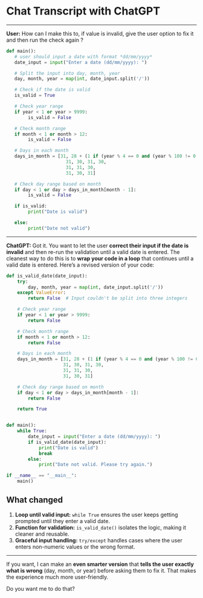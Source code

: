# Chat Transcript with ChatGPT

---

**User:**
How can I make this to, if value is invalid, give the user option to fix it and then run the check again ?

```python
def main():
   # user should input a date with format *dd/mm/yyyy*
   date_input = input("Enter a date (dd/mm/yyyy): ")

   # Split the input into day, month, year
   day, month, year = map(int, date_input.split('/'))

   # Check if the date is valid
   is_valid = True

   # Check year range
   if year < 1 or year > 9999:
        is_valid = False

   # Check month range
   if month < 1 or month > 12:
        is_valid = False

   # Days in each month
   days_in_month = [31, 28 + (1 if (year % 4 == 0 and (year % 100 != 0 or year % 400 == 0)) else 0),
                      31, 30, 31, 30,
                      31, 31, 30,
                      31, 30, 31]

   # Check day range based on month
   if day < 1 or day > days_in_month[month - 1]:
        is_valid = False

   if is_valid:
        print("Date is valid")

   else:
        print("Date not valid")
```

---

**ChatGPT:** Got it. You want to let the user **correct their input if the date is invalid** and then re-run the validation until a valid date is entered. The cleanest way to do this is to **wrap your code in a loop** that continues until a valid
date is entered. Here’s a revised version of your code:

```python
def is_valid_date(date_input):
    try:
        day, month, year = map(int, date_input.split('/'))
    except ValueError:
        return False  # Input couldn't be split into three integers

    # Check year range
    if year < 1 or year > 9999:
        return False

    # Check month range
    if month < 1 or month > 12:
        return False

    # Days in each month
    days_in_month = [31, 28 + (1 if (year % 4 == 0 and (year % 100 != 0 or year % 400 == 0)) else 0),
                     31, 30, 31, 30,
                     31, 31, 30,
                     31, 30, 31]

    # Check day range based on month
    if day < 1 or day > days_in_month[month - 1]:
        return False

    return True


def main():
    while True:
        date_input = input("Enter a date (dd/mm/yyyy): ")
        if is_valid_date(date_input):
            print("Date is valid")
            break
        else:
            print("Date not valid. Please try again.")

if __name__ == "__main__":
    main()
```

## What changed

1. **Loop until valid input:** `while True` ensures the user keeps getting prompted until they enter a valid date.
2. **Function for validation:** `is_valid_date()` isolates the logic, making it cleaner and reusable.
3. **Graceful input handling:** `try/except` handles cases where the user enters non-numeric values or the wrong format.

---

If you want, I can make an **even smarter version** that **tells the user exactly what is wrong** (day, month, or year) before asking them to fix it. That makes the experience much more user-friendly.

Do you want me to do that?
